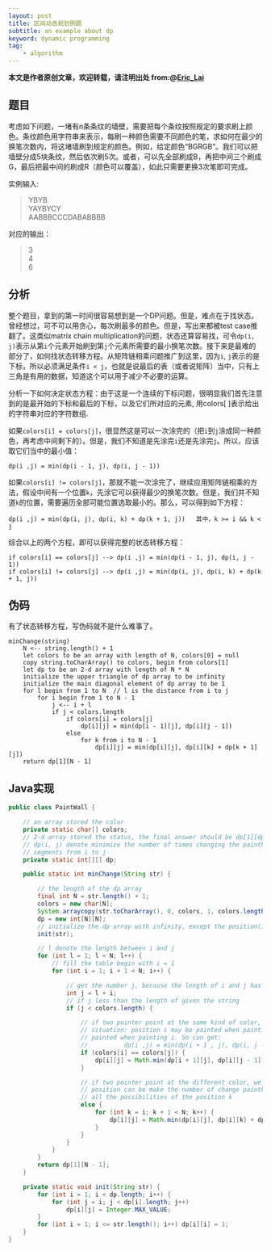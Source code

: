 ```yaml
---
layout: post
title: 区间动态规划例题
subtitle: an example about dp
keyword: dynamic programming
tag:
    - algorithm
---
```


**本文是作者原创文章，欢迎转载，请注明出处 from:@[Eric_Lai](http://laihaotao.github.io)**

## 题目

考虑如下问题，一堵有n条条纹的墙壁，需要把每个条纹按照规定的要求刷上颜色。条纹颜色用字符串来表示，每刷一种颜色需要不同颜色的笔，求如何在最少的换笔次数内，将这堵墙刷到规定的颜色。例如，给定颜色“BGRGB”。我们可以把墙壁分成5块条纹，然后依次刷5次。或者，可以先全部刷成B，再把中间三个刷成G，最后把最中间的刷成R（颜色可以覆盖），如此只需要更换3次笔即可完成。

实例输入:

> YBYB  
> YAYBYCY  
> AABBBCCCDABABBBB

对应的输出：

> 3  
> 4  
> 6

## 分析

整个题目，拿到的第一时间很容易想到是一个DP问题。但是，难点在于找状态。曾经想过，可不可以用贪心，每次刷最多的颜色。但是，写出来都被test case推翻了。这类似matrix chain multiplication的问题，状态还算容易找，可令`dp(i, j)`表示从第`i`个元素开始刷到第`j`个元素所需要的最小换笔次数。接下来是最难的部分了，如何找状态转移方程。从矩阵链相乘问题推广到这里，因为`i`, `j`表示的是下标，所以必须满足条件`i < j`，也就是说最后的表（或者说矩阵）当中，只有上三角是有用的数据，知道这个可以用于减少不必要的运算。

分析一下如何决定状态方程：由于这是一个连续的下标问题，很明显我们首先注意到的是最开始的下标和最后的下标，以及它们所对应的元素, 用colors[ ]表示给出的字符串对应的字符数组.

如果`colors[i] = colors[j]`，很显然这是可以一次涂完的（把`i`到`j`涂成同一种颜色，再考虑中间剩下的）。但是，我们不知道是先涂完`i`还是先涂完`j`。所以，应该取它们当中的最小值：

    dp(i ,j) = min(dp(i - 1, j), dp(i, j - 1))

如果`colors[i] != colors[j]`，那就不能一次涂完了，继续应用矩阵链相乘的方法，假设中间有一个位置`k`，先涂它可以获得最少的换笔次数。但是，我们并不知道`k`的位置，需要遍历全部可能位置选取最小的。那么，可以得到如下方程：

    dp(i ,j) = min(dp(i, j), dp(i, k) + dp(k + 1, j))   其中，k >= i && k < j

综合以上的两个方程，即可以获得完整的状态转移方程：

    if colors[i] == colors[j] --> dp(i ,j) = min(dp(i - 1, j), dp(i, j - 1))
    if colors[i] != colors[j] --> dp(i ,j) = min(dp(i, j), dp(i, k) + dp(k + 1, j))

## 伪码

有了状态转移方程，写伪码就不是什么难事了。

```
minChange(string)
    N <-- string.length() + 1
    let colors to be an array with length of N, colors[0] = null
    copy string.toCharArray() to colors, begin from colors[1]
    let dp to be an 2-d array with length of N * N
    initialize the upper triangle of dp array to be infinity
    initialize the main diagonal element of dp array to be 1
    for l begin from 1 to N  // l is the distance from i to j
        for i begin from 1 to N - 1
            j <-- i + l
            if j < colors.length
                if colors[i] = colors[j]
                    dp[i][j] = min(dp[i - 1][j], dp[i][j - 1])
                else
                    for k from i to N - 1
                        dp[i][j] = min(dp[i][j], dp[i][k] + dp[k + 1][j])
    return dp[1][N - 1]
```

## Java实现

```java
public class PaintWall {

    // an array stored the color
    private static char[] colors;
    // 2-d array stored the status, the final answer should be dp[1][dp.length - 1] (right corner)
    // dp(i, j) denote minimize the number of times changing the paintbrush while drawing the
    // segments from i to j
    private static int[][] dp;

    public static int minChange(String str) {

        // the length of the dp array
        final int N = str.length() + 1;
        colors = new char[N];
        System.arraycopy(str.toCharArray(), 0, colors, 1, colors.length - 1);
        dp = new int[N][N];
        // initialize the dp array with infinity, except the position(i, i) with number 1
        init(str);

        // l denote the length between i and j
        for (int l = 1; l < N; l++) {
            // fill the table begin with i = 1
            for (int i = 1; i + 1 < N; i++) {

                // get the number j, because the length of i and j has been defined as l
                int j = l + i;
                // if j less than the length of given the string
                if (j < colors.length) {

                    // if two pointer point at the same kind of color, choose the min of two
                    // situation: position i may be painted when painting j, or position j may be
                    // painted when painting i. So can get:
                    //          dp(i ,j) = min(dp(i + 1 , j), dp(i, j - 1))
                    if (colors[i] == colors[j]) {
                        dp[i][j] = Math.min(dp[i + 1][j], dp[i][j - 1]);
                    }

                    // if two pointer point at the different color, we assume that there is a k
                    // position can be make the number of change paintbrush minimum. Try
                    // all the possibilities of the position k
                    else {
                        for (int k = i; k + 1 < N; k++) {
                            dp[i][j] = Math.min(dp[i][j], dp[i][k] + dp[k + 1][j]);
                        }
                    }
                }
            }
        }
        return dp[1][N - 1];
    }

    private static void init(String str) {
        for (int i = 1; i < dp.length; i++) {
            for (int j = i; j < dp[i].length; j++)
                dp[i][j] = Integer.MAX_VALUE;
        }
        for (int i = 1; i <= str.length(); i++) dp[i][i] = 1;
    }
}
```